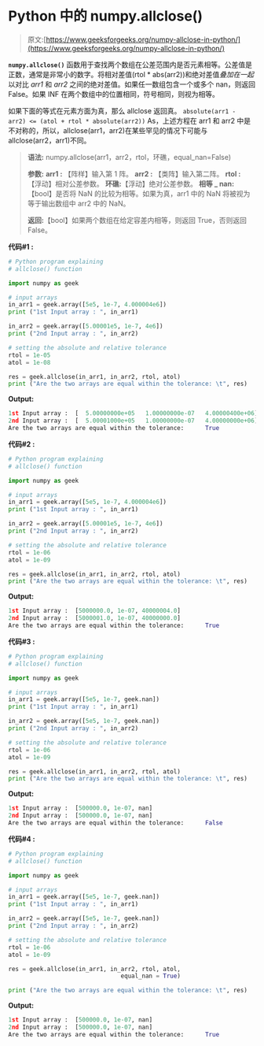 # Python 中的 numpy.allclose()

> 原文:[https://www.geeksforgeeks.org/numpy-allclose-in-python/](https://www.geeksforgeeks.org/numpy-allclose-in-python/)

**`numpy.allclose()`** 函数用于查找两个数组在公差范围内是否元素相等。公差值是正数，通常是非常小的数字。将相对差值(rtol * abs(arr2))和绝对差值*叠加在一起*以对比 *arr1* 和 *arr2* 之间的绝对差值。如果任一数组包含一个或多个 nan，则返回 False。如果 INF 在两个数组中的位置相同，符号相同，则视为相等。

如果下面的等式在元素方面为真，那么 allclose 返回真。
`absolute(arr1 - arr2) <= (atol + rtol * absolute(arr2))`
As，上述方程在 arr1 和 arr2 中是不对称的，所以，allclose(arr1，arr2)在某些罕见的情况下可能与 allclose(arr2，arr1)不同。

> **语法:** numpy.allclose(arr1，arr2，rtol，环礁，equal_nan=False)
> 
> **参数:**
> **arr1 :** 【阵样】输入第 1 阵。
> **arr2 :** 【类阵】输入第二阵。
> **rtol :** 【浮动】相对公差参数。
> **环礁:**【浮动】绝对公差参数。
> **相等 _ nan:**【bool】是否将 NaN 的比较为相等。如果为真，arr1 中的 NaN 将被视为等于输出数组中 arr2 中的 NaN。
> 
> **返回:**【bool】如果两个数组在给定容差内相等，则返回 True，否则返回 False。

**代码#1 :**

```py
# Python program explaining
# allclose() function

import numpy as geek

# input arrays
in_arr1 = geek.array([5e5, 1e-7, 4.000004e6])
print ("1st Input array : ", in_arr1) 

in_arr2 = geek.array([5.00001e5, 1e-7, 4e6])
print ("2nd Input array : ", in_arr2) 

# setting the absolute and relative tolerance
rtol = 1e-05
atol = 1e-08

res = geek.allclose(in_arr1, in_arr2, rtol, atol)
print ("Are the two arrays are equal within the tolerance: \t", res)
```

**Output:**

```py
1st Input array :  [  5.00000000e+05   1.00000000e-07   4.00000400e+06]
2nd Input array :  [  5.00001000e+05   1.00000000e-07   4.00000000e+06]
Are the two arrays are equal within the tolerance:      True

```

**代码#2 :**

```py
# Python program explaining
# allclose() function

import numpy as geek

# input arrays
in_arr1 = geek.array([5e5, 1e-7, 4.000004e6])
print ("1st Input array : ", in_arr1) 

in_arr2 = geek.array([5.00001e5, 1e-7, 4e6])
print ("2nd Input array : ", in_arr2) 

# setting the absolute and relative tolerance
rtol = 1e-06
atol = 1e-09

res = geek.allclose(in_arr1, in_arr2, rtol, atol)
print ("Are the two arrays are equal within the tolerance: \t", res)
```

**Output:**

```py
1st Input array :  [5000000.0, 1e-07, 40000004.0]
2nd Input array :  [5000001.0, 1e-07, 40000000.0]
Are the two arrays are equal within the tolerance:      True

```

**代码#3 :**

```py
# Python program explaining
# allclose() function

import numpy as geek

# input arrays
in_arr1 = geek.array([5e5, 1e-7, geek.nan])
print ("1st Input array : ", in_arr1) 

in_arr2 = geek.array([5e5, 1e-7, geek.nan])
print ("2nd Input array : ", in_arr2) 

# setting the absolute and relative tolerance
rtol = 1e-06
atol = 1e-09

res = geek.allclose(in_arr1, in_arr2, rtol, atol)
print ("Are the two arrays are equal within the tolerance: \t", res)
```

**Output:**

```py
1st Input array :  [500000.0, 1e-07, nan]
2nd Input array :  [500000.0, 1e-07, nan]
Are the two arrays are equal within the tolerance:      False

```

**代码#4 :**

```py
# Python program explaining
# allclose() function

import numpy as geek

# input arrays
in_arr1 = geek.array([5e5, 1e-7, geek.nan])
print ("1st Input array : ", in_arr1) 

in_arr2 = geek.array([5e5, 1e-7, geek.nan])
print ("2nd Input array : ", in_arr2) 

# setting the absolute and relative tolerance
rtol = 1e-06
atol = 1e-09

res = geek.allclose(in_arr1, in_arr2, rtol, atol, 
                                equal_nan = True)

print ("Are the two arrays are equal within the tolerance: \t", res)
```

**Output:**

```py
1st Input array :  [500000.0, 1e-07, nan]
2nd Input array :  [500000.0, 1e-07, nan]
Are the two arrays are equal within the tolerance:      True

```